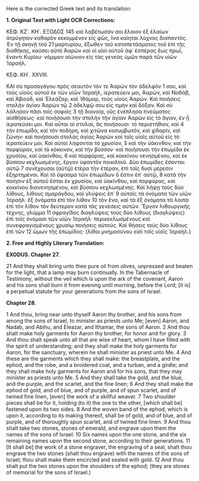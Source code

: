Here is the corrected Greek text and its translation:

**1. Original Text with Light OCR Corrections:**

ΚΕΦ. ΚΖ΄. ΚΗ΄. ΕΞΟΔΟΣ 145
καὶ λαβέτωσάν σοι ἔλαιον ἐξ ἐλαίων ἀτρύγητον καθαρὸν κεκομμένον εἰς φῶς, ἵνα καίηται λύχνος διαπαντός. Ἐν τῇ σκηνῇ τοῦ 21
μαρτυρίου, ἔξωθεν τοῦ καταπετάσματος τοῦ ἐπὶ τῆς διαθήκης, καύσει αὐτὸ Ἀαρὼν καὶ οἱ υἱοὶ αὐτοῦ ἀφ᾿ ἑσπέρας ἕως πρωΐ, ἔναντι Κυρίου· νόμιμον αἰώνιον εἰς τὰς γενεὰς ὑμῶν παρὰ τῶν
υἱῶν Ἰσραήλ.

ΚΕΦ. ΚΗ΄. XXVIII.

ΚΑΙ σὺ προσαγάγου πρὸς σεαυτὸν τόν τε Ἀαρὼν τὸν ἀδελφόν 1
σου, καὶ τοὺς υἱοὺς αὐτοῦ ἐκ τῶν υἱῶν Ἰσραήλ, ἱερατεύειν
μοι, Ἀαρών, καὶ Ναδάβ, καὶ Ἀβιούδ, καὶ Ἐλεάζαρ, καὶ Ἰθάμαρ, τοὺς υἱοὺς Ἀαρών. Καὶ ποιήσεις στολὴν ἁγίαν Ἀαρὼν τῷ 2
ἀδελφῷ σου εἰς τιμὴν καὶ δόξαν. Καὶ σὺ λάλησον πᾶσι τοῖς σοφοῖς 3
τῇ διανοίᾳ, οὓς ἐνέπλησα πνεύματος αἰσθήσεως· καὶ ποιήσουσι τὴν στολὴν τὴν ἁγίαν Ἀαρὼν εἰς τὸ ἅγιον, ἐν ᾗ ἱερατεύσει μοι. Καὶ αὗται αἱ στολαί, ἃς ποιήσουσι· τὸ περιστήθιον, καὶ 4
τὴν ἐπωμίδα, καὶ τὸν ποδήρη, καὶ χιτῶνα κοσυμβωτόν, καὶ χίδαρίν, καὶ ζώνην· καὶ ποιήσουσι στολὰς ἁγίας Ἀαρὼν καὶ τοῖς
υἱοῖς αὐτοῦ εἰς τὸ ἱερατεύειν μοι. Καὶ αὐτοὶ λήψονται τὸ χρυσίον, 5
καὶ τὴν ὑάκινθον, καὶ τὴν πορφύραν, καὶ τὸ κόκκινον, καὶ
τὴν βύσσον· καὶ ποιήσουσι τὴν ἐπωμίδα ἐκ χρυσίου, καὶ ὑακίνθου, 6
καὶ πορφύρας, καὶ κοκκίνου νενησμένου, καὶ ἐκ βύσσου κεχλωσμένης, ἔργον ὑφαντὸν ποικιλτοῦ. Δύο ἐπωμίδες ἔσονται αὐτῷ 7
συνέχουσαι (αὐτῷ) ἑτέρα τὴν ἑτέραν, ἐπὶ τοῖς δυσὶ μέρεσιν
ἐξηρτημέναι. Καὶ τὸ ὕφασμα τῶν ἐπωμίδων ὃ ἔστιν ἐπ᾿ αὐτῷ, 8
κατὰ τὴν ποίησιν ἐξ αὐτοῦ ἔσται ἐκ χρυσίου, καὶ ὑακίνθου, καὶ
πορφύρας, καὶ κοκκίνου διανενησμένου, καὶ βύσσου κεχλωσμένης.
Καὶ λήψῃ τοὺς δύο λίθους, λίθους σμαράγδου, καὶ γλύψεις ἐπ᾿ 9
αὐτοῖς τὰ ὀνόματα τῶν υἱῶν Ἰσραήλ· ἕξ ὀνόματα ἐπὶ τὸν λίθον 10
τὸν ἕνα, καὶ τὰ ἕξ ὀνόματα τὰ λοιπὰ ἐπὶ τὸν λίθον τὸν δεύτερον κατὰ τὰς γενέσεις αὐτῶν. Ἔργον λιθουργικῆς τέχνης, γλύμμα 11
σφραγῖδος διαγλύψεις τοὺς δύο λίθους (διαγλύψεις) ἐπὶ τοῖς
ὀνόμασι τῶν υἱῶν Ἰσραήλ· περικεκλωσμένους καὶ συνεφραγισμένους χρυσίῳ ποιήσεις αὐτούς. Καὶ θήσεις τοὺς δύο λίθους ἐπὶ τῶν 12
ὤμων τῆς ἐπωμίδος· (λίθοι μνημοσύνου εἰσὶ τοῖς υἱοῖς Ἰσραήλ.)

**2. Free and Highly Literary Translation:**

**EXODUS. Chapter 27.**

21 And they shall bring unto thee pure oil from olives, unpressed and beaten for the light, that a lamp may burn continually. In the Tabernacle of Testimony, without the veil which is upon the ark of the covenant, Aaron and his sons shall burn it from evening until morning, before the Lord; [it is] a perpetual statute for your generations from the sons of Israel.

**Chapter 28.**

1 And thou, bring near unto thyself Aaron thy brother, and his sons from among the sons of Israel, to minister as priests unto Me; [even] Aaron, and Nadab, and Abihu, and Eleazar, and Ithamar, the sons of Aaron.
2 And thou shalt make holy garments for Aaron thy brother, for honor and for glory.
3 And thou shalt speak unto all that are wise of heart, whom I have filled with the spirit of understanding; and they shall make the holy garments for Aaron, for the sanctuary, wherein he shall minister as priest unto Me.
4 And these are the garments which they shall make: the breastplate, and the ephod, and the robe, and a broidered coat, and a turban, and a girdle; and they shall make holy garments for Aaron and for his sons, that they may minister as priests unto Me.
5 And they shall take the gold, and the blue, and the purple, and the scarlet, and the fine linen;
6 And they shall make the ephod of gold, and of blue, and of purple, and of spun scarlet, and of twined fine linen, [even] the work of a skillful weaver.
7 Two shoulder pieces shall be for it, holding (to it) the one to the other, [which shall be] fastened upon its two sides.
8 And the woven band of the ephod, which is upon it, according to its making thereof, shall be of gold, and of blue, and of purple, and of thoroughly spun scarlet, and of twined fine linen.
9 And thou shalt take two stones, stones of emerald, and engrave upon them the names of the sons of Israel:
10 Six names upon the one stone, and the six remaining names upon the second stone, according to their generations.
11 [It shall be] the work of a stone engraver, the engraving of a seal, shalt thou engrave the two stones (shalt thou engrave) with the names of the sons of Israel; thou shalt make them encircled and sealed with gold.
12 And thou shalt put the two stones upon the shoulders of the ephod; (they are stones of memorial for the sons of Israel.)